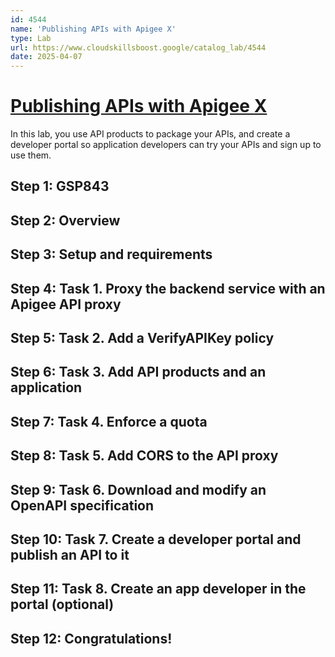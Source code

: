 ```yaml
---
id: 4544
name: 'Publishing APIs with Apigee X'
type: Lab
url: https://www.cloudskillsboost.google/catalog_lab/4544
date: 2025-04-07
---
```


# [Publishing APIs with Apigee X](https://www.cloudskillsboost.google/catalog_lab/4544)

In this lab, you use API products to package your APIs, and create a developer portal so application developers can try your APIs and sign up to use them.

## Step 1: GSP843

## Step 2: Overview

## Step 3: Setup and requirements

## Step 4: Task 1. Proxy the backend service with an Apigee API proxy

## Step 5: Task 2. Add a VerifyAPIKey policy

## Step 6: Task 3. Add API products and an application

## Step 7: Task 4. Enforce a quota

## Step 8: Task 5. Add CORS to the API proxy

## Step 9: Task 6. Download and modify an OpenAPI specification

## Step 10: Task 7. Create a developer portal and publish an API to it

## Step 11: Task 8. Create an app developer in the portal (optional)

## Step 12: Congratulations!
